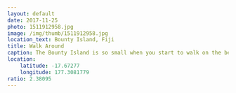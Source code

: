 ```yaml
---
layout: default
date: 2017-11-25
photo: 1511912958.jpg
image: /img/thumb/1511912958.jpg
location_text: Bounty Island, Fiji
title: Walk Around
caption: The Bounty Island is so small when you start to walk on the beach in one direction you get back to your initial starting point in 30 minutes! Hahaha
location:
    latitude: -17.67277
    longitude: 177.3081779
ratio: 2.38095
---
```

